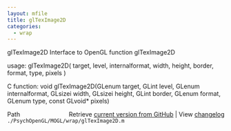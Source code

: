 ```yaml
---
layout: mfile
title: glTexImage2D
categories:
  - wrap
---
```


glTexImage2D  Interface to OpenGL function glTexImage2D

usage:  glTexImage2D\( target, level, internalformat, width, height, border, format, type, pixels \)

C function:  void glTexImage2D\(GLenum target, GLint level, GLenum internalformat, GLsizei width, GLsizei height, GLint border, GLenum format, GLenum type, const GLvoid\* pixels\)


<div class="code_header" style="text-align:right;">
  <span style="float:left;">Path&nbsp;&nbsp;</span> <span class="counter">Retrieve <a href=
  "https://raw.github.com/Psychtoolbox-3/Psychtoolbox-3/beta/./PsychOpenGL/MOGL/wrap/glTexImage2D.m">current version from GitHub</a> | View <a href=
  "https://github.com/Psychtoolbox-3/Psychtoolbox-3/commits/beta/./PsychOpenGL/MOGL/wrap/glTexImage2D.m">changelog</a></span>
</div>
<div class="code">
  <code>./PsychOpenGL/MOGL/wrap/glTexImage2D.m</code>
</div>
